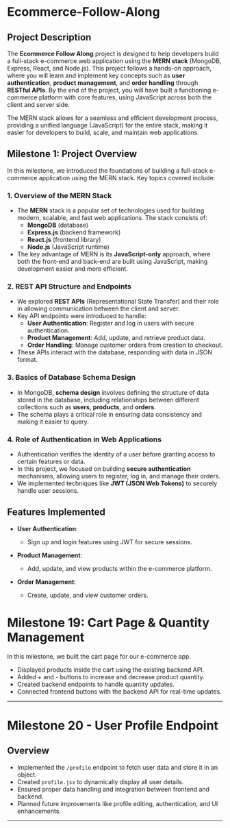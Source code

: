# Ecommerce-Follow-Along

## Project Description

The **Ecommerce Follow Along** project is designed to help developers build a full-stack e-commerce web application using the **MERN stack** (MongoDB, Express, React, and Node.js). This project follows a hands-on approach, where you will learn and implement key concepts such as **user authentication**, **product management**, and **order handling** through **RESTful APIs**. By the end of the project, you will have built a functioning e-commerce platform with core features, using JavaScript across both the client and server side.

The MERN stack allows for a seamless and efficient development process, providing a unified language (JavaScript) for the entire stack, making it easier for developers to build, scale, and maintain web applications.

## Milestone 1: Project Overview

In this milestone, we introduced the foundations of building a full-stack e-commerce application using the MERN stack. Key topics covered include:

### 1. **Overview of the MERN Stack**
   - The **MERN** stack is a popular set of technologies used for building modern, scalable, and fast web applications. The stack consists of:
     - **MongoDB** (database)
     - **Express.js** (backend framework)
     - **React.js** (frontend library)
     - **Node.js** (JavaScript runtime)
   - The key advantage of MERN is its **JavaScript-only** approach, where both the front-end and back-end are built using JavaScript, making development easier and more efficient.

### 2. **REST API Structure and Endpoints**
   - We explored **REST APIs** (Representational State Transfer) and their role in allowing communication between the client and server.
   - Key API endpoints were introduced to handle:
     - **User Authentication**: Register and log in users with secure authentication.
     - **Product Management**: Add, update, and retrieve product data.
     - **Order Handling**: Manage customer orders from creation to checkout.
   - These APIs interact with the database, responding with data in JSON format.

### 3. **Basics of Database Schema Design**
   - In MongoDB, **schema design** involves defining the structure of data stored in the database, including relationships between different collections such as **users**, **products**, and **orders**.
   - The schema plays a critical role in ensuring data consistency and making it easier to query.

### 4. **Role of Authentication in Web Applications**
   - Authentication verifies the identity of a user before granting access to certain features or data.
   - In this project, we focused on building **secure authentication** mechanisms, allowing users to register, log in, and manage their orders.
   - We implemented techniques like **JWT (JSON Web Tokens)** to securely handle user sessions.

## Features Implemented

- **User Authentication**:
  - Sign up and login features using JWT for secure sessions.
  
- **Product Management**:
  - Add, update, and view products within the e-commerce platform.

- **Order Management**:
  - Create, update, and view customer orders.




# Milestone 19: Cart Page & Quantity Management

In this milestone, we built the cart page for our e-commerce app.  
- Displayed products inside the cart using the existing backend API.  
- Added + and - buttons to increase and decrease product quantity.  
- Created backend endpoints to handle quantity updates.  
- Connected frontend buttons with the backend API for real-time updates.

---

# Milestone 20 - User Profile Endpoint 

## Overview
- Implemented the `/profile` endpoint to fetch user data and store it in an object. 
- Created `profile.jsx` to dynamically display all user details.  
- Ensured proper data handling and integration between frontend and backend.  
- Planned future improvements like profile editing, authentication, and UI enhancements.  

---